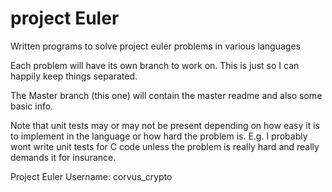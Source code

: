 # project Euler
Written programs to solve project euler problems in various languages

Each problem will have its own branch to work on. This is just so I can happily
keep things separated.

The Master branch (this one) will contain the master readme and also some basic
info.

Note that unit tests may or may not be present depending on how easy it is to
implement in the language or how hard the problem is. E.g. I probably wont write
unit tests for C code unless the problem is really hard and really demands it
for insurance.

Project Euler Username: corvus_crypto
